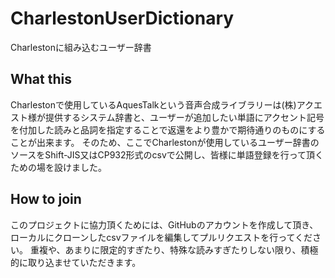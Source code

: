 # CharlestonUserDictionary

Charlestonに組み込むユーザー辞書

## What this

Charlestonで使用しているAquesTalkという音声合成ライブラリーは(株)アクエスト様が提供するシステム辞書と、ユーザーが追加したい単語にアクセント記号を付加した読みと品詞を指定することで返還をより豊かで期待通りのものにすることが出来ます。
そのため、ここでCharlestonが使用しているユーザー辞書のソースをShift-JIS又はCP932形式のcsvで公開し、皆様に単語登録を行って頂くための場を設けました。

## How to join

このプロジェクトに協力頂くためには、GitHubのアカウントを作成して頂き、ローカルにクローンしたcsvファイルを編集してプルリクエストを行ってください。
重複や、あまりに限定的すぎたり、特殊な読みすぎたりしない限り、積極的に取り込ませていただきます。